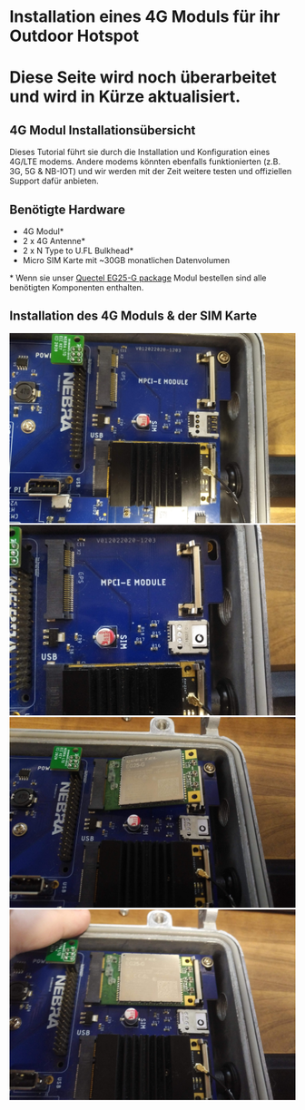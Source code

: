 # Installation eines 4G Moduls für ihr Outdoor Hotspot

# Diese Seite wird noch überarbeitet und wird in Kürze aktualisiert.

## 4G Modul Installationsübersicht

Dieses Tutorial führt sie durch die Installation und Konfiguration eines 4G/LTE modems. Andere modems könnten ebenfalls funktionierten (z.B. 3G, 5G & NB-IOT) und wir werden mit der Zeit weitere testen und offiziellen Support dafür anbieten. 

## Benötigte Hardware

* 4G Modul*
* 2 x 4G Antenne*
* 2 x N Type to U.FL Bulkhead*
* Micro SIM Karte mit ~30GB monatlichen Datenvolumen

\* Wenn sie unser [Quectel EG25-G package](https://www.nebra.com/products/quectel-eg25-g-mini-pcie-with-antennas) Modul bestellen sind alle benötigten Komponenten enthalten.

## Installation des 4G Moduls & der SIM Karte

![LTE](../../media/photos/lte-1.jpg  ':size=350')
![LTE](../../media/photos/lte-2.jpg  ':size=350')
![LTE](../../media/photos/lte-3.jpg  ':size=350')
![LTE](../../media/photos/lte-4.jpg  ':size=350')
